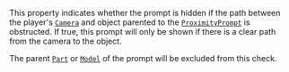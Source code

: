 This property indicates whether the prompt is hidden if the path between
the player's [`Camera`](https://create.roblox.com/docs/reference/engine/classes/Camera) and object parented to the
[`ProximityPrompt`](https://create.roblox.com/docs/reference/engine/classes/ProximityPrompt) is obstructed. If true, this prompt will only be
shown if there is a clear path from the camera to the object.

The parent [`Part`](https://create.roblox.com/docs/reference/engine/classes/Part) or [`Model`](https://create.roblox.com/docs/reference/engine/classes/Model) of the prompt will be excluded
from this check.